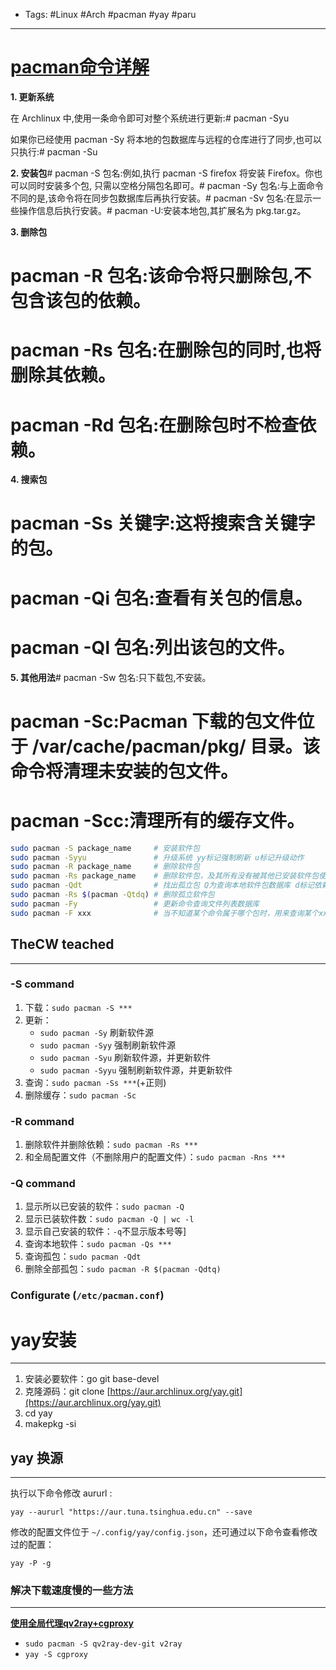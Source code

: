 - Tags: #Linux #Arch #pacman #yay #paru

---

# [pacman命令详解](http://blog.chinaunix.net/uid-26495963-id-3309594.html)

**1. 更新系统**

在 Archlinux 中,使用一条命令即可对整个系统进行更新:# pacman -Syu

如果你已经使用 pacman -Sy 将本地的包数据库与远程的仓库进行了同步,也可以只执行:# pacman -Su

**2. 安装包**# pacman -S 包名:例如,执行 pacman -S firefox 将安装 Firefox。你也可以同时安装多个包, 只需以空格分隔包名即可。# pacman -Sy 包名:与上面命令不同的是,该命令将在同步包数据库后再执行安装。# pacman -Sv 包名:在显示一些操作信息后执行安装。# pacman -U:安装本地包,其扩展名为 pkg.tar.gz。

**3. 删除包** 

# pacman -R 包名:该命令将只删除包,不包含该包的依赖。

# pacman -Rs 包名:在删除包的同时,也将删除其依赖。

# pacman -Rd 包名:在删除包时不检查依赖。

**4. 搜索包**

# pacman -Ss 关键字:这将搜索含关键字的包。

# pacman -Qi 包名:查看有关包的信息。

# pacman -Ql 包名:列出该包的文件。

**5. 其他用法**# pacman -Sw 包名:只下载包,不安装。

# pacman -Sc:Pacman 下载的包文件位于 /var/cache/pacman/pkg/ 目录。该命令将清理未安装的包文件。

# pacman -Scc:清理所有的缓存文件。

```bash
sudo pacman -S package_name     # 安装软件包
sudo pacman -Syyu               # 升级系统 yy标记强制刷新 u标记升级动作
sudo pacman -R package_name     # 删除软件包
sudo pacman -Rs package_name    # 删除软件包，及其所有没有被其他已安装软件包使用的依赖包
sudo pacman -Qdt                # 找出孤立包 Q为查询本地软件包数据库 d标记依赖包 t标记不需要的包 dt合并标记孤立包
sudo pacman -Rs $(pacman -Qtdq) # 删除孤立软件包
sudo pacman -Fy                 # 更新命令查询文件列表数据库
sudo pacman -F xxx              # 当不知道某个命令属于哪个包时，用来查询某个xxx命令属于哪个包
```

## TheCW teached

---

### -S command

1. 下载：`sudo pacman -S ***`
2. 更新：
    - `sudo pacman -Sy` 刷新软件源
    - `sudo pacman -Syy` 强制刷新软件源
    - `sudo pacman -Syu` 刷新软件源，并更新软件
    - `sudo pacman -Syyu` 强制刷新软件源，并更新软件
3. 查询：`sudo pacman -Ss ***`(+正则)
4. 删除缓存：`sudo pacman -Sc`

### -R command

1. 删除软件并删除依赖：`sudo pacman -Rs ***`
2. 和全局配置文件（不删除用户的配置文件）：`sudo pacman -Rns ***`

### -Q command

1. 显示所以已安装的软件：`sudo pacman -Q`
2. 显示已装软件数：`sudo pacman -Q | wc -l`
3. 显示自己安装的软件：`-q`不显示版本号等]
4. 查询本地软件：`sudo pacman -Qs ***`
5. 查询孤包：`sudo pacman -Qdt`
6. 删除全部孤包：`sudo pacman -R $(pacman -Qdtq)`

### Configurate (`/etc/pacman.conf`)

# yay安装

---

1. 安装必要软件：go git base-devel
2. 克隆源码：git clone [https://aur.archlinux.org/yay.git](https://aur.archlinux.org/yay.git)
3. cd yay
4. makepkg -si

## **yay 换源**

---

执行以下命令修改 aururl :

```
yay --aururl "https://aur.tuna.tsinghua.edu.cn" --save
```

修改的配置文件位于 `~/.config/yay/config.json`，还可通过以下命令查看修改过的配置：

`yay -P -g`

### 解决下载速度慢的一些方法

---

**[使用全局代理qv2ray+cgproxy](https://archlinuxstudio.github.io/ArchLinuxTutorial/#/advanced/transparentProxy)**

- `sudo pacman -S qv2ray-dev-git v2ray`
- `yay -S cgproxy`
